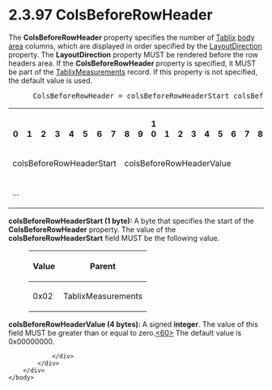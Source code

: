 <html dir="LTR" xmlns:mshelp="http://msdn.microsoft.com/mshelp" xmlns:ddue="http://ddue.schemas.microsoft.com/authoring/2003/5" xmlns:xlink="http://www.w3.org/1999/xlink" xmlns:tool="http://www.microsoft.com/tooltip">
    <head>
        <meta http-equiv="Content-Type" content="text/html; CHARSET=utf-8"></meta>
        <meta name="save" content="history"></meta>
        <title>2.3.97 ColsBeforeRowHeader</title>
        <xml>
            <mshelp:toctitle title="2.3.97 ColsBeforeRowHeader"></mshelp:toctitle>
            <mshelp:rltitle title="[MS-RPL]: ColsBeforeRowHeader"></mshelp:rltitle>
            <mshelp:keyword index="A" term="443c2b59-bc83-4235-b282-fbb8277e326e"></mshelp:keyword>
            <mshelp:attr name="DCSext.ContentType" value="open specification"></mshelp:attr>
            <mshelp:attr name="AssetID" value="443c2b59-bc83-4235-b282-fbb8277e326e"></mshelp:attr>
            <mshelp:attr name="TopicType" value="kbRef"></mshelp:attr>
            <mshelp:attr name="DCSext.Title" value="[MS-RPL]: ColsBeforeRowHeader" />
        </xml>
    </head>
    <body>
        <div id="header">
            <h1 class="heading">2.3.97 ColsBeforeRowHeader</h1>
        </div>
        <div id="mainSection">
            <div id="mainBody">
                <div id="allHistory" class="saveHistory"></div>
                <div id="sectionSection0" class="section" name="collapseableSection">
                    

<p>The <b>ColsBeforeRowHeader</b> property specifies the number
of <a href="f8ea94d9-d2b6-4d7f-8dc4-59faa3a98b93.md">Tablix</a> <a href="75ae48f7-746b-4b41-919c-6699fa28b3ef.md#gt_575a1308-df3d-4439-a039-54feac0baf23">body area</a> columns, which
are displayed in order specified by the <a href="8a4b0caa-0ddd-45d0-a9cd-6ead08e8a592.md">LayoutDirection</a> property.
The <b>LayoutDirection</b> property MUST be rendered before the row headers
area. If the <b>ColsBeforeRowHeader</b> property is specified, it MUST be part
of the <a href="2a40ce87-0857-4776-ac72-ba5668c8340a.md">TablixMeasurements</a>
record. If this property is not specified, the default value is used.</p>

<dl>
<dd>
<div><pre> ColsBeforeRowHeader = colsBeforeRowHeaderStart colsBeforeRowHeaderValue
</pre></div>
</dd></dl>

<table>
 <tr>
  <th><p><br>0</p></th>
  <th><p><br>1</p></th>
  <th><p><br>2</p></th>
  <th><p><br>3</p></th>
  <th><p><br>4</p></th>
  <th><p><br>5</p></th>
  <th><p><br>6</p></th>
  <th><p><br>7</p></th>
  <th><p><br>8</p></th>
  <th><p><br>9</p></th>
  <th><p>1<br>0</p></th>
  <th><p><br>1</p></th>
  <th><p><br>2</p></th>
  <th><p><br>3</p></th>
  <th><p><br>4</p></th>
  <th><p><br>5</p></th>
  <th><p><br>6</p></th>
  <th><p><br>7</p></th>
  <th><p><br>8</p></th>
  <th><p><br>9</p></th>
  <th><p>2<br>0</p></th>
  <th><p><br>1</p></th>
  <th><p><br>2</p></th>
  <th><p><br>3</p></th>
  <th><p><br>4</p></th>
  <th><p><br>5</p></th>
  <th><p><br>6</p></th>
  <th><p><br>7</p></th>
  <th><p><br>8</p></th>
  <th><p><br>9</p></th>
  <th><p>3<br>0</p></th>
  <th><p><br>1</p></th>
 </tr>
 <tr>
  <td colspan="8">
  <p>colsBeforeRowHeaderStart</p>
  </td>
  <td colspan="24">
  <p>colsBeforeRowHeaderValue</p>
  </td>
 </tr>
 <tr>
  <td colspan="8">
  <p>...</p>
  </td>
  
 </tr>
</table>

<p><b>colsBeforeRowHeaderStart (1 byte): </b>A byte that
specifies the start of the <b>ColsBeforeRowHeader</b> property. The value of
the <b>colsBeforeRowHeaderStart</b> field MUST be the following value.</p>

<dl>
<dd>
<table>
 <thead>
  <tr>
   <th>
   <p>Value</p>
   </th>
   <th>
   <p>Parent</p>
   </th>
  </tr>
 </thead>
 <tr>
  <td>
  <p>0x02</p>
  </td>
  <td>
  <p>TablixMeasurements</p>
  </td>
 </tr>
</table>
</dd></dl>

<p><b>colsBeforeRowHeaderValue (4 bytes): </b>A signed <b>integer</b>.
The value of this field MUST be greater than or equal to zero.<a id="Appendix_A_Target_60"></a><a href="1d022514-2a2f-41df-b2f8-36f19e474fa5.md#Appendix_A_60" aria-label="Product behavior note 60">&lt;60&gt;</a> The default value is
0x00000000.</p>


                </div>
            </div>
        </div>
    </body>
</html>